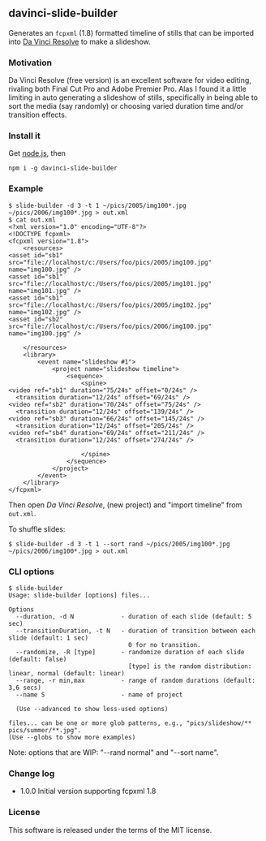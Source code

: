 davinci-slide-builder
---------------

Generates an `fcpxml` (1.8) formatted timeline of stills that can be imported into [Da Vinci Resolve](https://www.blackmagicdesign.com/products/davinciresolve/) to make a slideshow.

### Motivation
Da Vinci Resolve (free version) is an excellent software for video editing, rivaling both Final Cut Pro and Adobe Premier Pro.  Alas I found it a little limiting in auto generating a slideshow of stills, specifically in being able to sort the media (say randomly) or choosing varied duration time and/or transition effects.


### Install it
Get [node.js](https://nodejs.org/en/), then
```
npm i -g davinci-slide-builder
```

### Example
```
$ slide-builder -d 3 -t 1 ~/pics/2005/img100*.jpg  ~/pics/2006/img100*.jpg > out.xml
$ cat out.xml
<?xml version="1.0" encoding="UTF-8"?>
<!DOCTYPE fcpxml>
<fcpxml version="1.8">
    <resources>
<asset id="sb1" src="file://localhost/c:/Users/foo/pics/2005/img100.jpg" name="img100.jpg" />
<asset id="sb1" src="file://localhost/c:/Users/foo/pics/2005/img101.jpg" name="img101.jpg" />
<asset id="sb1" src="file://localhost/c:/Users/foo/pics/2005/img102.jpg" name="img102.jpg" />
<asset id="sb2" src="file://localhost/c:/Users/foo/pics/2006/img100.jpg" name="img100.jpg" />

    </resources>
    <library>
        <event name="slideshow #1">
            <project name="slideshow timeline">
                <sequence>
                    <spine>
<video ref="sb1" duration="75/24s" offset="0/24s" />
  <transition duration="12/24s" offset="69/24s" />
<video ref="sb2" duration="70/24s" offset="75/24s" />
  <transition duration="12/24s" offset="139/24s" />
<video ref="sb3" duration="66/24s" offset="145/24s" />
  <transition duration="12/24s" offset="205/24s" />
<video ref="sb4" duration="69/24s" offset="211/24s" />
  <transition duration="12/24s" offset="274/24s" />

                    </spine>
                </sequence>
            </project>
        </event>
    </library>
</fcpxml>
```
Then open _Da Vinci Resolve_, (new project) and "import timeline" from `out.xml`.

To shuffle slides:
```
$ slide-builder -d 3 -t 1 --sort rand ~/pics/2005/img100*.jpg  ~/pics/2006/img100*.jpg > out.xml
```

### CLI options
```
$ slide-builder
Usage: slide-builder [options] files...                                                                

Options                                                                                                
  --duration, -d N             - duration of each slide (default: 5 sec)                               
  --transitionDuration, -t N   - duration of transition between each slide (default: 1 sec)            
                                 0 for no transition.                                                  
  --randomize, -R [type]       - randomize duration of each slide (default: false)                     
                                 [type] is the random distribution: linear, normal (default: linear)   
  --range, -r min,max          - range of random durations (default: 3,6 secs)                        
  --name S                     - name of project                                                       

  (Use --advanced to show less-used options)                                                           

files... can be one or more glob patterns, e.g., "pics/slideshow/** pics/summer/**.jpg".               
(Use --globs to show more examples)
```
Note: options that are WIP: "--rand normal" and "--sort name".

### Change log
- 1.0.0 Initial version supporting fcpxml 1.8

### License
This software is released under the terms of the MIT license.

